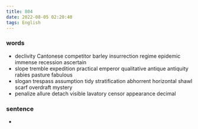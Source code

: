 ```yaml
---
title: 804
date: 2022-08-05 02:20:40
tags: English
---
```

### words
- declivity Cantonese competitor barley insurrection regime epidemic immense recession ascertain
- slope tremble expedition practical emperor qualitative antique antiquity rabies pasture fabulous
- slogan trespass assumption tidy stratification abhorrent horizontal shawl scarf overdraft mystery
- penalize allure detach visible lavatory censor appearance decimal
### sentence
-